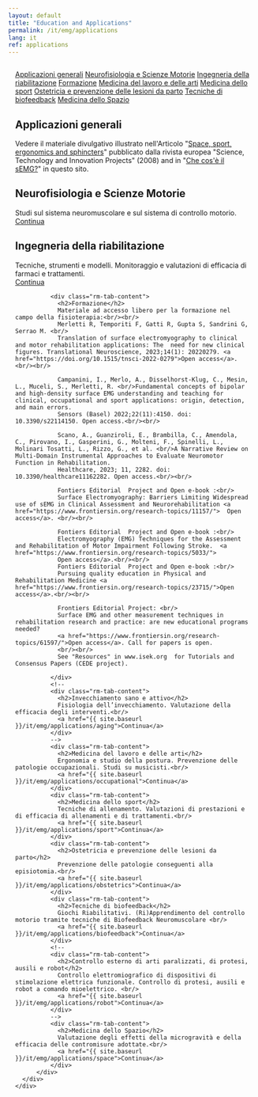 ```yaml
---
layout: default
title: "Education and Applications"
permalink: /it/emg/applications
lang: it
ref: applications
---
```


<!-- APPLICAZIONI -->
<div class="row"  style="padding: 1em">
  <div class="container-fluid">
    <div class="row">
      <div class="col-lg-12 col-md-12 col-sm-12 col-xs-12 rm-tab-container">
          <div class="col-lg-3 col-md-3 col-sm-3 col-xs-3 rm-tab-menu">
            <div class="list-group">
              <a href="#" class="list-group-item active">Applicazioni generali</a>
              <a href="#" class="list-group-item">Neurofisiologia e Scienze Motorie</a>
              <a href="#" class="list-group-item">Ingegneria della riabilitazione</a>
              <a href="#" class="list-group-item">Formazione</a>
              <!--
              <a href="#" class="list-group-item">Invecchiamento sano e attivo</a>
              -->
              <a href="#" class="list-group-item">Medicina del lavoro e delle arti</a>
              <a href="#" class="list-group-item">Medicina dello sport</a>
              <a href="#" class="list-group-item">Ostetricia e prevenzione delle lesioni da parto</a>
              <a href="#" class="list-group-item">Tecniche di biofeedback</a>
              <!--
              <a href="#" class="list-group-item">Controllo esterno di arti paralizzati, di protesi, ausili e robot</a>
              -->
              <a href="#" class="list-group-item">Medicina dello Spazio</a>
            </div>
          </div>
          <div class="col-lg-9 col-md-9 col-sm-9 col-xs-9 rm-tab">
              <div class="rm-tab-content active">
                <h2>Applicazioni generali</h2>
                Vedere il materiale divulgativo illustrato nell'Articolo "<a href="/assets/pdfs/space_sport_ergonomics_sphincters.pdf">Space, sport, ergonomics and sphincters</a>" pubblicato dalla rivista europea "Science, Technology and Innovation Projects" (2008) and in "<a href="/it/emg/what/semg">Che cos'è il sEMG?</a>" in questo sito.
              </div>
              <div class="rm-tab-content">
                <h2>Neurofisiologia e Scienze Motorie</h2>
                Studi sul sistema neuromuscolare e sul sistema di controllo motorio.<br/>
                <a href="{{ site.baseurl }}/it/emg/applications/neurophysiology">Continua</a>
              </div>
              <div class="rm-tab-content">
                <h2>Ingegneria della riabilitazione</h2>
                Tecniche, strumenti e modelli. Monitoraggio e valutazioni di efficacia di farmaci e trattamenti.<br/>
                <a href="{{ site.baseurl }}/it/emg/applications/rehabilitation">Continua</a>
              </div>
              
              <div class="rm-tab-content">
                <h2>Formazione</h2>
                Materiale ad accesso libero per la formazione nel campo della fisioterapia:<br/><br/>
                Merletti R, Temporiti F, Gatti R, Gupta S, Sandrini G, Serrao M. <br/>
                Translation of surface electromyography to clinical and motor rehabilitation applications: The  need for new clinical figures. Translational Neuroscience, 2023;14(1): 20220279. <a href="https://doi.org/10.1515/tnsci-2022-0279">Open access</a>.<br/><br/>
                
                Campanini, I., Merlo, A., Disselhorst-Klug, C., Mesin, L., Muceli, S., Merletti, R. <br/>Fundamental concepts of bipolar and high-density surface EMG understanding and teaching for clinical, occupational and sport applications: origin, detection, and main errors. 
                Sensors (Basel) 2022;22(11):4150. doi: 10.3390/s22114150. Open access.<br/><br/>
                
                Scano, A., Guanziroli, E., Brambilla, C., Amendola, C., Pirovano, I., Gasperini, G., Molteni, F., Spinelli, L., Molinari Tosatti, L., Rizzo, G., et al. <br/>A Narrative Review on Multi-Domain Instrumental Approaches to Evaluate Neuromotor Function in Rehabilitation. 
                Healthcare, 2023; 11, 2282. doi: 10.3390/healthcare11162282. Open access.<br/><br/>
                
                Fontiers Editorial  Project and Open e-book :<br/> 
                Surface Electromyography: Barriers Limiting Widespread use of sEMG in Clinical Assessment and Neurorehabilitation <a href="https://www.frontiersin.org/research-topics/11157/">  Open access</a>. <br/><br/>
                
                Fontiers Editorial  Project and Open e-book :<br/> 
                Electromyography (EMG) Techniques for the Assessment and Rehabilitation of Motor Impairment Following Stroke.  <a href="https://www.frontiersin.org/research-topics/5033/"> 
                Open access</a>.<br/><br/>
                Fontiers Editorial  Project and Open e-book :<br/> 
                Pursuing quality education in Physical and Rehabilitation Medicine <a href="https://www.frontiersin.org/research-topics/23715/">Open access</a>.<br/><br/>
                
                Frontiers Editorial Project: <br/>
                Surface EMG and other measurement techniques in rehabilitation research and practice: are new educational programs needed? 
                <a href="https://www.frontiersin.org/research-topics/61597/">Open access</a>. Call for papers is open.
                <br/><br/>
                See "Resources" in www.isek.org  for Tutorials and Consensus Papers (CEDE project).
                
              </div> 
              <!--
              <div class="rm-tab-content">
                <h2>Invecchiamento sano e attivo</h2>
                Fisiologia dell’invecchiamento. Valutazione della efficacia degli interventi.<br/>
                <a href="{{ site.baseurl }}/it/emg/applications/aging">Continua</a>
              </div>
              -->
              <div class="rm-tab-content">
                <h2>Medicina del lavoro e delle arti</h2>
                Ergonomia e studio della postura. Prevenzione delle patologie occupazionali. Studi su musicisti.<br/>
                <a href="{{ site.baseurl }}/it/emg/applications/occupational">Continua</a>
              </div>
              <div class="rm-tab-content">
                <h2>Medicina dello sport</h2>
                Tecniche di allenamento. Valutazioni di prestazioni e di efficacia di allenamenti e di trattamenti.<br/>
                <a href="{{ site.baseurl }}/it/emg/applications/sport">Continua</a>
              </div>
              <div class="rm-tab-content">
                <h2>Ostetricia e prevenzione delle lesioni da parto</h2>
                Prevenzione delle patologie conseguenti alla episiotomia.<br/>
                <a href="{{ site.baseurl }}/it/emg/applications/obstetrics">Continua</a>
              </div>
              <div class="rm-tab-content">
                <h2>Tecniche di biofeedback</h2>
                Giochi Riabilitativi. (Ri)Apprendimento del controllo motorio tramite tecniche di Biofeedback Neuromuscolare <br/>
                <a href="{{ site.baseurl }}/it/emg/applications/biofeedback">Continua</a>
              </div>
              <!--
              <div class="rm-tab-content">
                <h2>Controllo esterno di arti paralizzati, di protesi, ausili e robot</h2>
                Controllo elettromiografico di dispositivi di stimolazione elettrica funzionale. Controllo di protesi, ausili e robot a comando mioelettrico. <br/>
                <a href="{{ site.baseurl }}/it/emg/applications/robot">Continua</a>
              </div>
              -->
              <div class="rm-tab-content">
                <h2>Medicina dello Spazio</h2>
                Valutazione degli effetti della microgravità e della efficacia delle contromisure adottate.<br/>
                <a href="{{ site.baseurl }}/it/emg/applications/space">Continua</a>
              </div>
          </div>
      </div>
    </div>
  </div>
</div>
